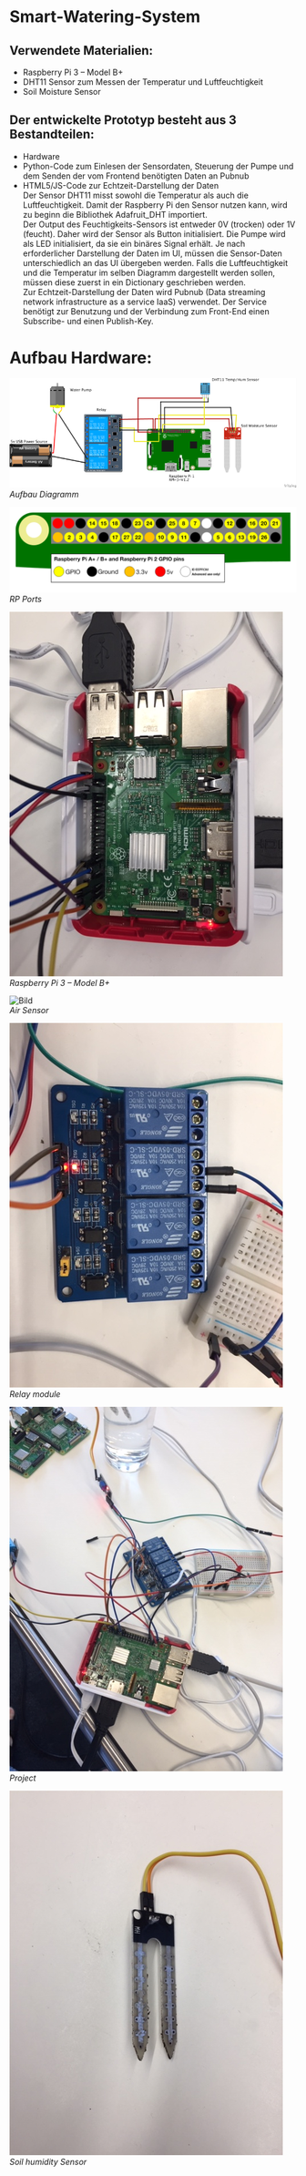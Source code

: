 # Smart-Watering-System

## Verwendete Materialien: 
-	Raspberry Pi 3 – Model B+
-	DHT11 Sensor zum Messen der Temperatur und Luftfeuchtigkeit
-	Soil Moisture Sensor

## Der entwickelte Prototyp besteht aus 3 Bestandteilen:
- Hardware
- Python-Code zum Einlesen der Sensordaten, Steuerung der Pumpe und dem Senden der vom Frontend benötigten Daten an Pubnub 
- HTML5/JS-Code zur Echtzeit-Darstellung der Daten   
Der Sensor DHT11 misst sowohl die Temperatur als auch die Luftfeuchtigkeit. Damit der Raspberry Pi den Sensor nutzen kann, wird zu beginn die Bibliothek Adafruit_DHT importiert.  
Der Output des Feuchtigkeits-Sensors ist entweder 0V (trocken) oder 1V (feucht). Daher wird der Sensor als Button initialisiert. Die Pumpe wird als LED initialisiert, da sie ein binäres Signal erhält.
Je nach erforderlicher Darstellung der Daten im UI, müssen die Sensor-Daten unterschiedlich an das UI übergeben werden. Falls die Luftfeuchtigkeit und die Temperatur im selben Diagramm dargestellt werden sollen, müssen diese zuerst in ein Dictionary geschrieben werden.             
Zur Echtzeit-Darstellung der Daten wird Pubnub (Data streaming network infrastructure as a service IaaS) verwendet. Der Service benötigt zur Benutzung und der Verbindung zum Front-End einen Subscribe- und einen Publish-Key.


# Aufbau Hardware:

![Bild](Elec./Diagramm.png)<br> *Aufbau Diagramm*

![Bild](Elec./ports.png)<br> *RP Ports*

![Bild](Elec./RP3.JPG)<br> *Raspberry Pi 3 – Model B+*

![Bild](Elec./Aeeir_Sensor.JPG)<br> *Air Sensor*

![Bild](Elec./Relay.JPG)<br> *Relay module*

![Bild](Elec./Project.JPG)<br> *Project*

![Bild](Elec./Soil_Sensor.JPG)<br> *Soil humidity Sensor*
